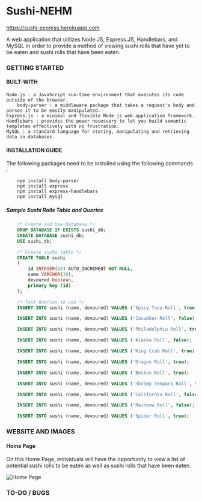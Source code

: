 # Sushi-NEHM

https://sushi-express.herokuapp.com

A web application that utilizes Node.JS, Express.JS, Handlebars, and MySQL in order to provide a method of viewing sushi rolls that have yet to be eaten and sushi rolls that have been eaten.

### GETTING STARTED

#### BUILT-WITH

```
Node.js : a JavaScript run-time environment that executes its code outside of the browser.
    body-parser : a middleware package that takes a request's body and parses it to be easily manipulated.
Express.js : a minimal and flexible Node.js web application framework.
Handlebars : provides the power necessary to let you build semantic templates effectively with no frustration.
MySQL : a standard language for storing, manipulating and retrieving data in databases.
```

#### INSTALLATION GUIDE

The following packages need to be installed using the following commands :

```
    npm install body-parser
    npm install express
    npm install express-handlebars
    npm install mysql
```

##### Sample Sushi Rolls Table and Queries

```sql
    /* Create and Use Database */
    DROP DATABASE IF EXISTS sushi_db;
    CREATE DATABASE sushi_db;
    USE sushi_db;

    /* Create sushi table */
    CREATE TABLE sushi 
    (
        id INTEGER(10) AUTO_INCREMENT NOT NULL,
        name VARCHAR(30),
        devoured boolean,
        primary key (id)
    );

    /* Test Queries to use */
    INSERT INTO sushi (name, devoured) VALUES ('Spicy Tuna Roll', true);

    INSERT INTO sushi (name, devoured) VALUES ('Cucumber Roll', false);

    INSERT INTO sushi (name, devoured) VALUES ('Philadelphia Roll', true);

    INSERT INTO sushi (name, devoured) VALUES ('Alaska Roll', false);

    INSERT INTO sushi (name, devoured) VALUES ('King Crab Roll', true);

    INSERT INTO sushi (name, devoured) VALUES ('Dragon Roll', true);

    INSERT INTO sushi (name, devoured) VALUES ('Boston Roll', true);

    INSERT INTO sushi (name, devoured) VALUES ('Shrimp Tempura Roll', true);

    INSERT INTO sushi (name, devoured) VALUES ('California Roll', false);

    INSERT INTO sushi (name, devoured) VALUES ('Rainbow Roll', false);

    INSERT INTO sushi (name, devoured) VALUES ('Spider Roll', true);
```

### WEBSITE AND IMAGES

#### Home Page

On this Home Page, individuals will have the opportunity to view a list of potential sushi rolls to be eaten as well as sushi rolls that have been eaten.

![Home Page](./assets/images/home.png)

### TO-DO / BUGS